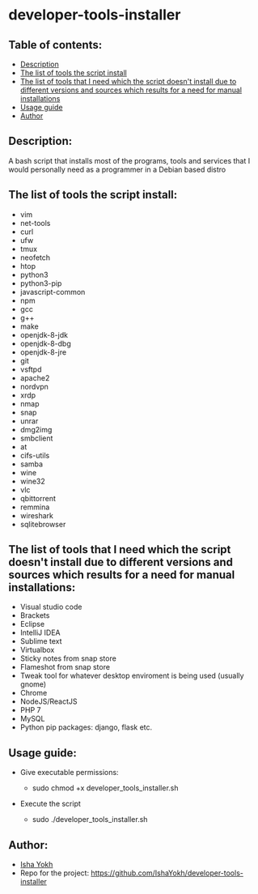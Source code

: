 # developer-tools-installer

## Table of contents:
- [Description](#Description)
- [The list of tools the script install](#The-list-of-tools-the-script-install)
- [The list of tools that I need which the script doesn't install due to different versions and sources which results for a need for manual installations](#The-list-of-tools-that-I-need-which-the-script-doesn't-install-due-to-different-versions-and-sources-which-results-for-a-need-for-manual-installations)
- [Usage guide](#Usage-guide)
- [Author](#Author)

## Description:
A bash script that installs most of the programs, tools and services that I would personally need as a programmer in a Debian based distro

## The list of tools the script install:
- vim 
- net-tools 
- curl 
- ufw 
- tmux 
- neofetch 
- htop 
- python3
- python3-pip
- javascript-common
- npm 
- gcc
- g++ 
- make 
- openjdk-8-jdk
- openjdk-8-dbg
- openjdk-8-jre
- git
- vsftpd
- apache2
- nordvpn
- xrdp 
- nmap
- snap
- unrar
- dmg2img
- smbclient
- at
- cifs-utils
- samba
- wine
- wine32
- vlc 
- qbittorrent
- remmina
- wireshark
- sqlitebrowser

## The list of tools that I need which the script doesn't install due to different versions and sources which results for a need for manual installations:
- Visual studio code
- Brackets
- Eclipse
- IntelliJ IDEA
- Sublime text
- Virtualbox
- Sticky notes from snap store
- Flameshot from snap store
- Tweak tool for whatever desktop enviroment is being used (usually gnome)
- Chrome
- NodeJS/ReactJS
- PHP 7
- MySQL
- Python pip packages: django, flask etc.


## Usage guide:
- Give executable permissions:
    - sudo chmod +x developer_tools_installer.sh

- Execute the script
    - sudo ./developer_tools_installer.sh

## Author:
- [Isha Yokh](https://github.com/IshaYokh)
- Repo for the project: https://github.com/IshaYokh/developer-tools-installer